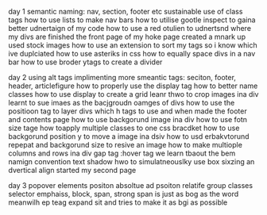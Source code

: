 day 1
semantic naming: nav, section, footer etc
sustainable use of class tags
how to use lists to make nav bars
how to utilise gootle inspect to gaina better udnertaign of my code
how to use a red otulien to udnertsnd where my divs are
finished the front page of my hoke page
created a mnark up
used stock images
how to use an extension to sort my tags so i know which ive duplciated
how to use asteriks in css
how to equally space divs in a nav bar
how to use broder ytags to create a divider

day 2
using alt tags
implimenting more smeantic tags: seciton, footer, header, articlefigure
how to properly use the display tag
how to better name classes
how to use display to create a grid
leanr thwo to crop images ina div
learnt to sue imaes as the bacjgroudn oamges of divs
how to use the positioon tag to layer divs
which h tags to use and when
made the footer and contents page
how to use backgorund image ina div
how to use fotn size tage
how toapply multiple classes to one css bracdket
how to use backgorund position y to move a image ina dsiv
how to usd erbakvtorund repepat and backgorund size to resive an image
how to make multiople columns and rows ina div
gap tag
:hover tag
we learn tbaout the bem namign convention
text shadow
hwo to simulatneouslky use box sixzing an dvertical align
started my second page

day 3
popover elements
positon absoltue ad psoiton relatife
group classes selector
emphaiss, block, span, strong
span is just as bog as the word meanwilh ep teag expand sit and tries to make it as bgi as possible
